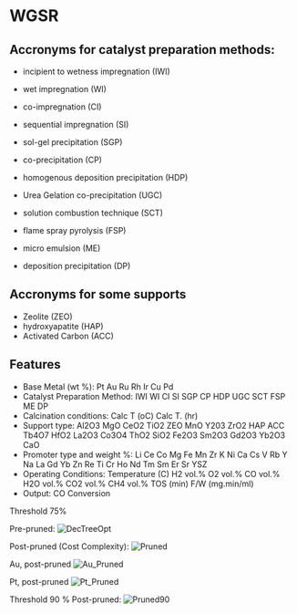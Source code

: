 # WGSR
## Accronyms for  catalyst preparation methods:
- incipient to wetness impregnation (IWI)
- wet impregnation (WI)
- co-impregnation (CI)
- sequential impregnation (SI)
- sol-gel precipitation (SGP)
- co-precipitation (CP)

- homogenous deposition precipitation (HDP)
- Urea Gelation co-precipitation (UGC)
- solution combustion technique (SCT)
- flame spray pyrolysis (FSP)
- micro emulsion (ME)
- deposition precipitation (DP)

## Accronyms for some supports
- Zeolite (ZEO)
- hydroxyapatite (HAP)
- Activated Carbon (ACC)

## Features
- Base Metal (wt %): Pt	Au	Ru	Rh	Ir	Cu	Pd				
- Catalyst Preparation Method: IWI	WI	CI	SI	SGP	CP	HDP	UGC	SCT	FSP	ME	DP									
- Calcination conditions: Calc T (oC)	Calc T. (hr)
- Support type:	Al2O3	MgO	CeO2	TiO2	ZEO	MnO	Y203	ZrO2	HAP	ACC	Tb4O7	HfO2	La2O3	Co3O4	ThO2	SiO2	Fe2O3	Sm2O3	Gd2O3	Yb2O3	CaO								
- Promoter type and weight %: Li	Ce	Co	Mg	Fe	Mn	Zr	K	Ni	Ca	Cs	V	Rb	Y	Na	La	Gd	Yb	Zn	Re	Ti	Cr	Ho	Nd	Tm	Sm	Er	Sr	YSZ		
- Operating Conditions: Temperature (C)	H2 vol.%	O2 vol.%	CO vol.%	H2O vol.%	CO2 vol.%	CH4 vol.%	TOS (min)	F/W (mg.min/ml)
- Output: CO Conversion

Threshold 75% 

Pre-pruned:
![DecTreeOpt](https://user-images.githubusercontent.com/74970802/170442069-257a4a60-e4cf-4279-b5bc-211e8c503484.png)


Post-pruned (Cost Complexity):
![Pruned](https://user-images.githubusercontent.com/74970802/170442126-ee6173e9-e760-48fd-9a16-d44d48a8cf22.png)


Au, post-pruned
![Au_Pruned](https://user-images.githubusercontent.com/74970802/170442210-b9ad06ba-816d-4f75-bfdc-13abc6c05280.png)


Pt, post-pruned
![Pt_Pruned](https://user-images.githubusercontent.com/74970802/170442260-2f53109e-cc96-4ade-93ec-bd32619f1a09.png)

Threshold 90 %
Post-pruned:
![Pruned90](https://user-images.githubusercontent.com/74970802/171353905-f9ed3405-a230-4c76-868e-9243e107e92d.png)

